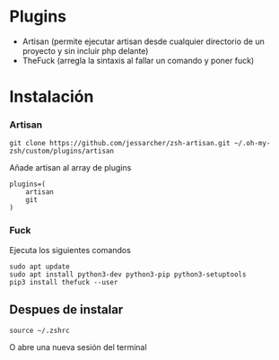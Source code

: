 # Plugins
* Artisan  (permite ejecutar artisan desde cualquier directorio de un proyecto y sin incluir php delante)
* TheFuck (arregla la sintaxis al fallar un comando y poner fuck)

# Instalación
### Artisan
```
git clone https://github.com/jessarcher/zsh-artisan.git ~/.oh-my-zsh/custom/plugins/artisan
```
Añade artisan al array de plugins 
```
plugins=(
    artisan
    git
)
```

### Fuck
Ejecuta los siguientes comandos
```
sudo apt update
sudo apt install python3-dev python3-pip python3-setuptools
pip3 install thefuck --user
```

## Despues de instalar 
```
source ~/.zshrc
```

O abre una nueva sesión del terminal